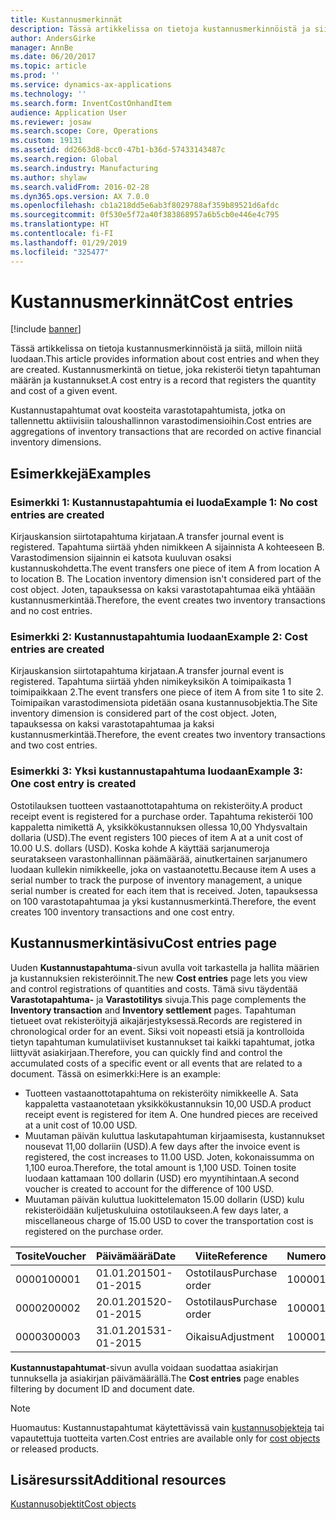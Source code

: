 ```yaml
---
title: Kustannusmerkinnät
description: Tässä artikkelissa on tietoja kustannusmerkinnöistä ja siitä, milloin niitä luodaan. Kustannusmerkintä on tietue, joka rekisteröi tietyn tapahtuman määrän ja kustannukset.
author: AndersGirke
manager: AnnBe
ms.date: 06/20/2017
ms.topic: article
ms.prod: ''
ms.service: dynamics-ax-applications
ms.technology: ''
ms.search.form: InventCostOnhandItem
audience: Application User
ms.reviewer: josaw
ms.search.scope: Core, Operations
ms.custom: 19131
ms.assetid: dd2663d8-bcc0-47b1-b36d-57433143487c
ms.search.region: Global
ms.search.industry: Manufacturing
ms.author: shylaw
ms.search.validFrom: 2016-02-28
ms.dyn365.ops.version: AX 7.0.0
ms.openlocfilehash: cb1a218dd5e6ab3f8029788af359b89521d6afdc
ms.sourcegitcommit: 0f530e5f72a40f383868957a6b5cb0e446e4c795
ms.translationtype: HT
ms.contentlocale: fi-FI
ms.lasthandoff: 01/29/2019
ms.locfileid: "325477"
---
```

# <a name="cost-entries"></a><span data-ttu-id="4a403-104">Kustannusmerkinnät</span><span class="sxs-lookup"><span data-stu-id="4a403-104">Cost entries</span></span>

[!include [banner](../includes/banner.md)]

<span data-ttu-id="4a403-105">Tässä artikkelissa on tietoja kustannusmerkinnöistä ja siitä, milloin niitä luodaan.</span><span class="sxs-lookup"><span data-stu-id="4a403-105">This article provides information about cost entries and when they are created.</span></span> <span data-ttu-id="4a403-106">Kustannusmerkintä on tietue, joka rekisteröi tietyn tapahtuman määrän ja kustannukset.</span><span class="sxs-lookup"><span data-stu-id="4a403-106">A cost entry is a record that registers the quantity and cost of a given event.</span></span>

<span data-ttu-id="4a403-107">Kustannustapahtumat ovat koosteita varastotapahtumista, jotka on tallennettu aktiivisiin taloushallinnon varastodimensioihin.</span><span class="sxs-lookup"><span data-stu-id="4a403-107">Cost entries are aggregations of inventory transactions that are recorded on active financial inventory dimensions.</span></span>

## <a name="examples"></a><span data-ttu-id="4a403-108">Esimerkkejä</span><span class="sxs-lookup"><span data-stu-id="4a403-108">Examples</span></span>
### <a name="example-1-no-cost-entries-are-created"></a><span data-ttu-id="4a403-109">Esimerkki 1: Kustannustapahtumia ei luoda</span><span class="sxs-lookup"><span data-stu-id="4a403-109">Example 1: No cost entries are created</span></span>

<span data-ttu-id="4a403-110">Kirjauskansion siirtotapahtuma kirjataan.</span><span class="sxs-lookup"><span data-stu-id="4a403-110">A transfer journal event is registered.</span></span> <span data-ttu-id="4a403-111">Tapahtuma siirtää yhden nimikkeen A sijainnista A kohteeseen B. Varastodimension sijainnin ei katsota kuuluvan osaksi kustannuskohdetta.</span><span class="sxs-lookup"><span data-stu-id="4a403-111">The event transfers one piece of item A from location A to location B. The Location inventory dimension isn't considered part of the cost object.</span></span> <span data-ttu-id="4a403-112">Joten, tapauksessa on kaksi varastotapahtumaa eikä yhtäään kustannusmerkintää.</span><span class="sxs-lookup"><span data-stu-id="4a403-112">Therefore, the event creates two inventory transactions and no cost entries.</span></span>

### <a name="example-2-cost-entries-are-created"></a><span data-ttu-id="4a403-113">Esimerkki 2: Kustannustapahtumia luodaan</span><span class="sxs-lookup"><span data-stu-id="4a403-113">Example 2: Cost entries are created</span></span>

<span data-ttu-id="4a403-114">Kirjauskansion siirtotapahtuma kirjataan.</span><span class="sxs-lookup"><span data-stu-id="4a403-114">A transfer journal event is registered.</span></span> <span data-ttu-id="4a403-115">Tapahtuma siirtää yhden nimikeyksikön A toimipaikasta 1 toimipaikkaan 2.</span><span class="sxs-lookup"><span data-stu-id="4a403-115">The event transfers one piece of item A from site 1 to site 2.</span></span> <span data-ttu-id="4a403-116">Toimipaikan varastodimensiota pidetään osana kustannusobjektia.</span><span class="sxs-lookup"><span data-stu-id="4a403-116">The Site inventory dimension is considered part of the cost object.</span></span> <span data-ttu-id="4a403-117">Joten, tapauksessa on kaksi varastotapahtumaa ja kaksi kustannusmerkintää.</span><span class="sxs-lookup"><span data-stu-id="4a403-117">Therefore, the event creates two inventory transactions and two cost entries.</span></span>

### <a name="example-3-one-cost-entry-is-created"></a><span data-ttu-id="4a403-118">Esimerkki 3: Yksi kustannustapahtuma luodaan</span><span class="sxs-lookup"><span data-stu-id="4a403-118">Example 3: One cost entry is created</span></span>

<span data-ttu-id="4a403-119">Ostotilauksen tuotteen vastaanottotapahtuma on rekisteröity.</span><span class="sxs-lookup"><span data-stu-id="4a403-119">A product receipt event is registered for a purchase order.</span></span> <span data-ttu-id="4a403-120">Tapahtuma rekisteröi 100 kappaletta nimikettä A, yksikkökustannuksen ollessa 10,00 Yhdysvaltain dollaria (USD).</span><span class="sxs-lookup"><span data-stu-id="4a403-120">The event registers 100 pieces of item A at a unit cost of 10.00 U.S. dollars (USD).</span></span> <span data-ttu-id="4a403-121">Koska kohde A käyttää sarjanumeroja seuratakseen varastonhallinnan päämäärää, ainutkertainen sarjanumero luodaan kullekin nimikkeelle, joka on vastaanotettu.</span><span class="sxs-lookup"><span data-stu-id="4a403-121">Because item A uses a serial number to track the purpose of inventory management, a unique serial number is created for each item that is received.</span></span> <span data-ttu-id="4a403-122">Joten, tapauksessa on 100 varastotapahtumaa ja yksi kustannusmerkintä.</span><span class="sxs-lookup"><span data-stu-id="4a403-122">Therefore, the event creates 100 inventory transactions and one cost entry.</span></span>

## <a name="cost-entries-page"></a><span data-ttu-id="4a403-123">Kustannusmerkintäsivu</span><span class="sxs-lookup"><span data-stu-id="4a403-123">Cost entries page</span></span>
<span data-ttu-id="4a403-124">Uuden **Kustannustapahtuma**-sivun avulla voit tarkastella ja hallita määrien ja kustannuksien rekisteröinnit.</span><span class="sxs-lookup"><span data-stu-id="4a403-124">The new **Cost entries** page lets you view and control registrations of quantities and costs.</span></span> <span data-ttu-id="4a403-125">Tämä sivu täydentää **Varastotapahtuma-** ja **Varastotilitys** sivuja.</span><span class="sxs-lookup"><span data-stu-id="4a403-125">This page complements the **Inventory transaction** and **Inventory settlement** pages.</span></span> <span data-ttu-id="4a403-126">Tapahtuman tietueet ovat rekisteröityjä aikajärjestyksessä.</span><span class="sxs-lookup"><span data-stu-id="4a403-126">Records are registered in chronological order for an event.</span></span> <span data-ttu-id="4a403-127">Siksi voit nopeasti etsiä ja kontrolloida tietyn tapahtuman kumulatiiviset kustannukset tai kaikki tapahtumat, jotka liittyvät asiakirjaan.</span><span class="sxs-lookup"><span data-stu-id="4a403-127">Therefore, you can quickly find and control the accumulated costs of a specific event or all events that are related to a document.</span></span> <span data-ttu-id="4a403-128">Tässä on esimerkki:</span><span class="sxs-lookup"><span data-stu-id="4a403-128">Here is an example:</span></span>

-   <span data-ttu-id="4a403-129">Tuotteen vastaanottotapahtuma on rekisteröity nimikkeelle A. Sata kappaletta vastaanotetaan yksikkökustannuksin 10,00 USD.</span><span class="sxs-lookup"><span data-stu-id="4a403-129">A product receipt event is registered for item A. One hundred pieces are received at a unit cost of 10.00 USD.</span></span>
-   <span data-ttu-id="4a403-130">Muutaman päivän kuluttua laskutapahtuman kirjaamisesta, kustannukset nousevat 11,00 dollariin (USD).</span><span class="sxs-lookup"><span data-stu-id="4a403-130">A few days after the invoice event is registered, the cost increases to 11.00 USD.</span></span> <span data-ttu-id="4a403-131">Joten, kokonaissumma on 1,100 euroa.</span><span class="sxs-lookup"><span data-stu-id="4a403-131">Therefore, the total amount is 1,100 USD.</span></span> <span data-ttu-id="4a403-132">Toinen tosite luodaan kattamaan 100 dollarin (USD) ero myyntihintaan.</span><span class="sxs-lookup"><span data-stu-id="4a403-132">A second voucher is created to account for the difference of 100 USD.</span></span>
-   <span data-ttu-id="4a403-133">Muutaman päivän kuluttua luokittelematon 15.00 dollarin (USD) kulu rekisteröidään kuljetuskuluina ostotilaukseen.</span><span class="sxs-lookup"><span data-stu-id="4a403-133">A few days later, a miscellaneous charge of 15.00 USD to cover the transportation cost is registered on the purchase order.</span></span>

| <span data-ttu-id="4a403-134">Tosite</span><span class="sxs-lookup"><span data-stu-id="4a403-134">Voucher</span></span> | <span data-ttu-id="4a403-135">Päivämäärä</span><span class="sxs-lookup"><span data-stu-id="4a403-135">Date</span></span>       | <span data-ttu-id="4a403-136">Viite</span><span class="sxs-lookup"><span data-stu-id="4a403-136">Reference</span></span>      | <span data-ttu-id="4a403-137">Numero</span><span class="sxs-lookup"><span data-stu-id="4a403-137">Number</span></span> | <span data-ttu-id="4a403-138">Erätunnus</span><span class="sxs-lookup"><span data-stu-id="4a403-138">Lot ID</span></span>  | <span data-ttu-id="4a403-139">Määrä</span><span class="sxs-lookup"><span data-stu-id="4a403-139">Quantity</span></span> | <span data-ttu-id="4a403-140">Summa</span><span class="sxs-lookup"><span data-stu-id="4a403-140">Amount</span></span>  |
|---------|------------|----------------|--------|---------|---------------|----|
| <span data-ttu-id="4a403-141">00001</span><span class="sxs-lookup"><span data-stu-id="4a403-141">00001</span></span>   | <span data-ttu-id="4a403-142">01.01.2015</span><span class="sxs-lookup"><span data-stu-id="4a403-142">01-01-2015</span></span> | <span data-ttu-id="4a403-143">Ostotilaus</span><span class="sxs-lookup"><span data-stu-id="4a403-143">Purchase order</span></span> | <span data-ttu-id="4a403-144">100001</span><span class="sxs-lookup"><span data-stu-id="4a403-144">100001</span></span> | <span data-ttu-id="4a403-145">0000101</span><span class="sxs-lookup"><span data-stu-id="4a403-145">0000101</span></span> | <span data-ttu-id="4a403-146">100,00</span><span class="sxs-lookup"><span data-stu-id="4a403-146">100.00</span></span>   | <span data-ttu-id="4a403-147">1000.00</span><span class="sxs-lookup"><span data-stu-id="4a403-147">1000.00</span></span> |
| <span data-ttu-id="4a403-148">00002</span><span class="sxs-lookup"><span data-stu-id="4a403-148">00002</span></span>   | <span data-ttu-id="4a403-149">20.01.2015</span><span class="sxs-lookup"><span data-stu-id="4a403-149">20-01-2015</span></span> | <span data-ttu-id="4a403-150">Ostotilaus</span><span class="sxs-lookup"><span data-stu-id="4a403-150">Purchase order</span></span> | <span data-ttu-id="4a403-151">100001</span><span class="sxs-lookup"><span data-stu-id="4a403-151">100001</span></span> | <span data-ttu-id="4a403-152">0000101</span><span class="sxs-lookup"><span data-stu-id="4a403-152">0000101</span></span> |          | <span data-ttu-id="4a403-153">100,00</span><span class="sxs-lookup"><span data-stu-id="4a403-153">100.00</span></span>  |
| <span data-ttu-id="4a403-154">00003</span><span class="sxs-lookup"><span data-stu-id="4a403-154">00003</span></span>   | <span data-ttu-id="4a403-155">31.01.2015</span><span class="sxs-lookup"><span data-stu-id="4a403-155">31-01-2015</span></span> | <span data-ttu-id="4a403-156">Oikaisu</span><span class="sxs-lookup"><span data-stu-id="4a403-156">Adjustment</span></span>     | <span data-ttu-id="4a403-157">100001</span><span class="sxs-lookup"><span data-stu-id="4a403-157">100001</span></span> | <span data-ttu-id="4a403-158">0000101</span><span class="sxs-lookup"><span data-stu-id="4a403-158">0000101</span></span> |          | <span data-ttu-id="4a403-159">15,00</span><span class="sxs-lookup"><span data-stu-id="4a403-159">15.00</span></span>   |

<span data-ttu-id="4a403-160">**Kustannustapahtumat**-sivun avulla voidaan suodattaa asiakirjan tunnuksella ja asiakirjan päivämäärällä.</span><span class="sxs-lookup"><span data-stu-id="4a403-160">The **Cost entries** page enables filtering by document ID and document date.</span></span> 

> [!NOTE]
> <span data-ttu-id="4a403-161">Huomautus: Kustannustapahtumat käytettävissä vain [kustannusobjekteja](cost-object.md) tai vapautettuja tuotteita varten.</span><span class="sxs-lookup"><span data-stu-id="4a403-161">Cost entries are available only for [cost objects](cost-object.md) or released products.</span></span>

<a name="additional-resources"></a><span data-ttu-id="4a403-162">Lisäresurssit</span><span class="sxs-lookup"><span data-stu-id="4a403-162">Additional resources</span></span>
--------

[<span data-ttu-id="4a403-163">Kustannusobjektit</span><span class="sxs-lookup"><span data-stu-id="4a403-163">Cost objects</span></span>](cost-object.md)



